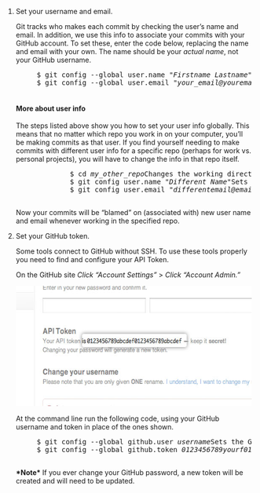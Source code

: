 
1. <span class="step-title">Set your username and email.</span>

	Git tracks who makes each commit by checking the user&rsquo;s name and email. In addition, we use this info to associate your commits with your GitHub account. To set these, enter the code below, replacing the name and email with your own. The name should be your _actual name_, not your GitHub username.

	<pre class="terminal bootcamp">
		<span class="codeline">$ git config --global user.name "<em>Firstname Lastname</em>"<span>Sets the name of the user for all git instances on the system</span></span>
		<span class="codeline">$ git config --global user.email "<em>your_email@youremail.com</em>"<span>Sets the email of the user for all git instances on the system</span></span>
	</pre>

	<div class="more-info">
		<h4 class="compressed">More about user info</h4>
		<div class="more-content">
			<p>
				The steps listed above show you how to set your user info globally. This means that no matter which repo you work in on your computer, you&rsquo;ll be making commits as that user. If you find yourself needing to make commits with different user info for a specific repo (perhaps for work vs. personal projects), you will have to change the info in that repo itself.
			</p>
			<pre class="terminal bootcamp">
				<span class="codeline">$ cd <em>my_other_repo</em><span>Changes the working directory to the repo you need to switch info for</span></span>
				<span class="codeline">$ git config user.name "<em>Different Name</em>"<span>Sets the user's name for this specific repo</span></span>
				<span class="codeline">$ git config user.email "<em>differentemail@email.com</em>"<span>Sets the user's email for this specific repo</span></span>
			</pre>
			<p>
				Now your commits will be &ldquo;blamed&rdquo; on (associated with) new user name and email whenever working in the specified repo.
			</p>
		</div>
	</div>

2. <span class="step-title">Set your GitHub token.</span>

	Some tools connect to GitHub without SSH. To use these tools properly you need to find and configure your API Token.

	On the GitHub site _Click &ldquo;Account Settings&rdquo;_ &gt; _Click &ldquo;Account Admin.&rdquo;_

	<img src="/images/bootcamp/bootcamp_1_token.jpg" width="558" height="245" alt="Copy your API token"  />

	At the command line run the following code, using your GitHub username and token in place of the ones shown.

	<pre class="terminal bootcamp">
		<span class="codeline">$ git config --global github.user <em>username</em><span>Sets the GitHub username for all git instances on the system</span></span>
		<span class="codeline">$ git config --global github.token <em>0123456789yourf0123456789token</em><span>Sets the GitHub token for all git instances on the system</span></span>
	</pre>

	__&#42;Note&#42;__ If you ever change your GitHub password, a new token will be created and will need to be updated.
